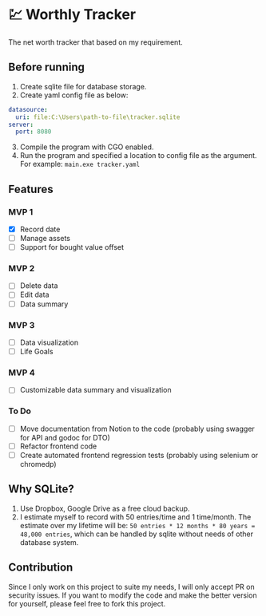 # 💹 Worthly Tracker
The net worth tracker that based on my requirement.

## Before running
1. Create sqlite file for database storage.
2. Create yaml config file as below:
```yaml
datasource:
  uri: file:C:\Users\path-to-file\tracker.sqlite
server:
  port: 8080
```
3. Compile the program with CGO enabled.
4. Run the program and specified a location to config file as the argument. For example: `main.exe tracker.yaml`

## Features

### MVP 1
- [x] Record date
- [ ] Manage assets
- [ ] Support for bought value offset

### MVP 2
- [ ] Delete data
- [ ] Edit data
- [ ] Data summary

### MVP 3
- [ ] Data visualization
- [ ] Life Goals

### MVP 4
- [ ] Customizable data summary and visualization

### To Do
- [ ] Move documentation from Notion to the code (probably using swagger for API and godoc for DTO)
- [ ] Refactor frontend code
- [ ] Create automated frontend regression tests (probably using selenium or chromedp)

## Why SQLite?
1. Use Dropbox, Google Drive as a free cloud backup.
2. I estimate myself to record with 50 entries/time and 1 time/month. The estimate over my lifetime will be: 
`50 entries * 12 months * 80 years = 48,000 entries`, which can be handled by sqlite without needs of other database system.

## Contribution
Since I only work on this project to suite my needs, I will only accept PR on security issues. If you want to modify the code
and make the better version for yourself, please feel free to fork this project.